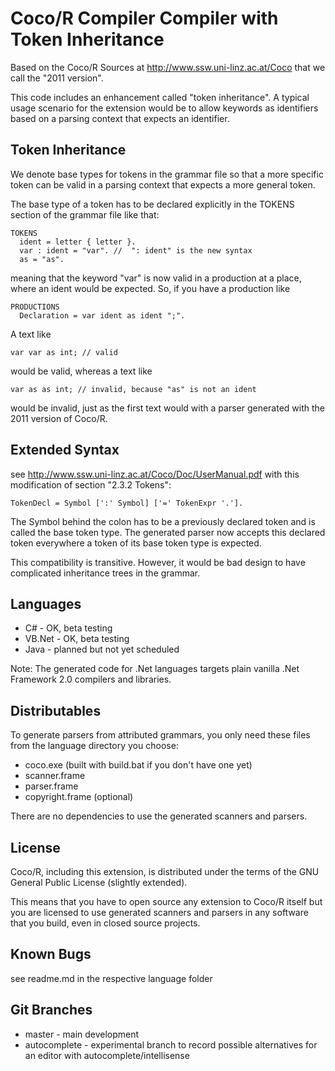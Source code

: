 # Coco/R Compiler Compiler with Token Inheritance

Based on the Coco/R Sources at
http://www.ssw.uni-linz.ac.at/Coco
that we call the "2011 version".

This code includes an enhancement called "token inheritance".
A typical usage scenario for the extension
would be to allow keywords as identifiers 
based on a parsing context that expects an identifier.


## Token Inheritance

We denote base types for tokens in the grammar file so that
a more specific token can be valid in a parsing
context that expects a more general token.

The base type of a token has to be declared explicitly
in the TOKENS section of the grammar file like that:

    TOKENS
      ident = letter { letter }.
      var : ident = "var". //  ": ident" is the new syntax 
      as = "as".

meaning that the keyword "var" is now valid in a 
production at a place, where an ident would be expected.
So, if you have a production like

    PRODUCTIONS
      Declaration = var ident as ident ";".

A text like

    var var as int; // valid

would be valid, whereas a text like

    var as as int; // invalid, because "as" is not an ident

would be invalid, just as the first text would 
with a parser generated with the 2011 version of Coco/R.


## Extended Syntax

see http://www.ssw.uni-linz.ac.at/Coco/Doc/UserManual.pdf 
with this modification of section "2.3.2 Tokens":

    TokenDecl = Symbol [':' Symbol] ['=' TokenExpr '.']. 

The Symbol behind the colon has to be a previously declared
token and is called the base token type. The generated parser
now accepts this declared token everywhere a token of its
base token type is expected. 

This compatibility is transitive.
However, it would be bad design to have complicated
inheritance trees in the grammar.


## Languages

* C# - OK, beta testing
* VB.Net - OK, beta testing
* Java - planned but not yet scheduled

Note: The generated code for .Net languages targets
plain vanilla .Net Framework 2.0 compilers and libraries. 

## Distributables

To generate parsers from attributed grammars, you only need
these files from the language directory you choose:

* coco.exe (built with build.bat if you don't have one yet)
* scanner.frame
* parser.frame
* copyright.frame (optional)

There are no dependencies to use the generated scanners and parsers.


## License

Coco/R, including this extension, is distributed under the terms
of the GNU General Public License (slightly extended).

This means that you have to open source any extension to
Coco/R itself but you are licensed to use generated
scanners and parsers in any software that you build, 
even in closed source projects.


## Known Bugs

see readme.md in the respective language folder

## Git Branches

* master - main development
* autocomplete - experimental branch to record possible
  alternatives for an editor with autocomplete/intellisense  
